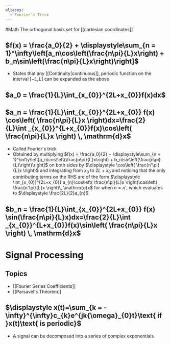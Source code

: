 ```yaml
---
aliases:
  - Fourier's Trick
---
```

#Math
The orthogonal basis set for [[cartesian coordinates]]
## $f(x) = \frac{a_0}{2} + \displaystyle\sum_{n = 1}^\infty\left[a_n\cos\left(\frac{n\pi}{L}x\right) + b_n\sin\left(\frac{n\pi}{L}x\right)\right]$
* States that any [[Continuity|continuous]], periodic function on the interval $\displaystyle [-L,L]$ can be expanded as the above
## $a_0 = \frac{1}{L}\int_{x_{0}}^{2L+x_{0}}f(x)dx$
## $a_n = \frac{1}{L}\int_{x_{0}}^{2L+x_{0}} f(x) \cos\left( \frac{n\pi}{L}x \right)dx=\frac{2}{L}\int _{x_{0}}^{L+x_{0}}f(x)\cos\left( \frac{n\pi}{L}x \right) \, \mathrm{d}x$
* Called Fourier's trick
* Obtained by multiplying $f(x) = \frac{a_0}{2} + \displaystyle\sum_{n = 1}^\infty\left[a_n\cos\left(\frac{n\pi}{L}x\right) + b_n\sin\left(\frac{n\pi}{L}\right)\right]$ on both sides by $\displaystyle \cos\left( \frac{n'\pi}{L}x \right)$ and integrating from $\displaystyle x_{0}$ to  $\displaystyle 2L+x_{0}$ and noticing that the only contributing terms on the RHS are of the form $\displaystyle \int_{x_{0}}^{2L+x_{0}}  a_{n}\cos\left( \frac{n\pi}{L}x \right)\cos\left( \frac{n'\pi}{L}x \right)\, \mathrm{d}x$ for when $\displaystyle n=n'$, which evaluates to $\displaystyle \frac{2L}{2}a_{n}$
## $b_n = \frac{1}{L}\int_{x_{0}}^{2L+x_{0}} f(x) \sin(\frac{n\pi}{L}x)dx=\frac{2}{L}\int _{x_{0}}^{L+x_{0}}f(x)\sin\left( \frac{n\pi}{L}x \right) \, \mathrm{d}x$
# Signal Processing
## Topics
* [[Fourier Series Coefficients]]
* [[Parsavel's Theorem]]
## $\displaystyle x(t)=\sum_{k = -\infty}^{\infty}c_{k}e^{jk{\omega}_{0}t}\text{ if }x(t)\text{ is periodic}$
* A signal can be decomposed into a series of complex exponentials